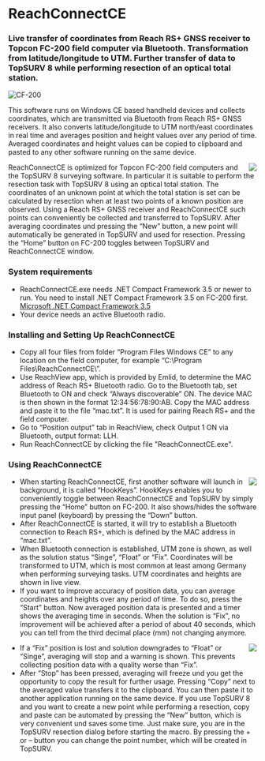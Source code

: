 # ReachConnectCE
### Live transfer of coordinates from Reach RS+ GNSS receiver to Topcon FC-200 field computer via Bluetooth. Transformation from latitude/longitude to UTM. Further transfer of data to TopSURV 8 while performing resection of an optical total station.

![CF-200](https://user-images.githubusercontent.com/21182528/65868490-a1b3b300-e378-11e9-9165-5073fd31eb14.jpg)

This software runs on Windows CE based handheld devices and collects coordinates, which are transmitted via Bluetooth from Reach RS+ GNSS receivers. It also converts latitude/longitude to UTM north/east coordinates in real time and averages position and height values over any period of time. Averaged coordinates and height values can be copied to clipboard and pasted to any other software running on the same device.

<img align="right" src="https://user-images.githubusercontent.com/21182528/65906050-0a734d80-e3c2-11e9-8821-81d46e5e0385.jpeg">
ReachConnectCE is optimized for Topcon FC-200 field computers and the TopSURV 8 surveying software. In particular it is suitable to perform the resection task with TopSURV 8 using an optical total station. The coordinates of an unknown point at which the total station is set can be calculated by resection when at least two points of a known position are observed. Using a Reach RS+ GNSS receiver and ReachConnectCE such points can conveniently be collected and transferred to TopSURV. After averaging coordinates und pressing the “New” button, a new point will automatically be generated in TopSURV and used for resection. Pressing the “Home” button on FC-200 toggles between TopSURV and ReachConnectCE window.

### System requirements
* ReachConnectCE.exe needs .NET Compact Framework 3.5 or newer to run. You need to install .NET Compact Framework 3.5 on FC-200 first. [Microsoft .NET Compact Framework 3.5](https://www.microsoft.com/en-us/download/details.aspx?id=65)
* Your device needs an active Bluetooth radio.

### Installing and Setting Up ReachConnectCE
* Copy all four files from folder “Program Files Windows CE” to any location on the field computer, for example “C:\Program Files\ReachConnectCE\”.
* Use ReachView app, which is provided by Emlid, to determine the MAC address of Reach RS+ Bluetooth radio. Go to the Bluetooth tab, set Bluetooth to ON and check “Always discoverable” ON. The device MAC is then shown in the format 12:34:56:78:90:AB. Copy the MAC address and paste it to the file “mac.txt”. It is used for pairing Reach RS+ and the field computer.
* Go to “Position output” tab in ReachView, check Output 1 ON via Bluetooth, output format: LLH.
* Run ReachConnectCE by clicking the file "ReachConnectCE.exe".

### Using ReachConnectCE

<img align="right" src="https://user-images.githubusercontent.com/21182528/65905332-aa2fdc00-e3c0-11e9-8dcd-bec897433348.jpg">

* When starting ReachConnectCE, first another software will launch in background, it is called “HookKeys”. HookKeys enables you to conveniently toggle between ReachConnectCE and TopSURV by simply pressing the “Home” button on FC-200. It also shows/hides the software input panel (keyboard) by pressing the “Down” button.
* After ReachConnectCE is started, it will try to establish a Bluetooth connection to Reach RS+, which is defined by the MAC address in “mac.txt”.
* When Bluetooth connection is established, UTM zone is shown, as well as the solution status “Singe”, “Float” or “Fix”. Coordinates will be transformed to UTM, which is most common at least among Germany when performing surveying tasks. UTM coordinates and heights are shown in live view.
* If you want to improve accuracy of position data, you can average coordinates and heights over any period of time. To do so, press the “Start” button. Now averaged position data is presented and a timer shows the averaging time in seconds. When the solution is “Fix”, no improvement will be achieved after a period of about 40 seconds, which you can tell from the third decimal place (mm) not changing anymore.

<img align="right" src="https://user-images.githubusercontent.com/21182528/65902356-879ac480-e3ba-11e9-8b6a-19cd81ec447f.jpg">

* If a “Fix” position is lost and solution downgrades to “Float” or “Singe”, averaging will stop and a warning is shown. This prevents collecting position data with a quality worse than “Fix”.
* After “Stop” has been pressed, averaging will freeze und you get the opportunity to copy the result for further usage. Pressing “Copy” next to the averaged value transfers it to the clipboard. You can then paste it to another application running on the same device. If you use TopSURV 8 and you want to create a new point while performing a resection, copy and paste can be automated by pressing the “New” button, which is very convenient und saves some time. Just make sure, you are in the TopSURV resection dialog before starting the macro. By pressing the + or – button you can change the point number, which will be created in TopSURV.


